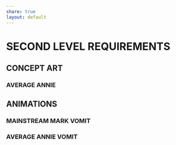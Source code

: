```yaml
---
share: true
layout: default
---
```

  
# SECOND LEVEL REQUIREMENTS  
  
## CONCEPT ART  
  
### AVERAGE ANNIE  
  
## ANIMATIONS  
  
### MAINSTREAM MARK VOMIT  
  
### AVERAGE ANNIE VOMIT  
